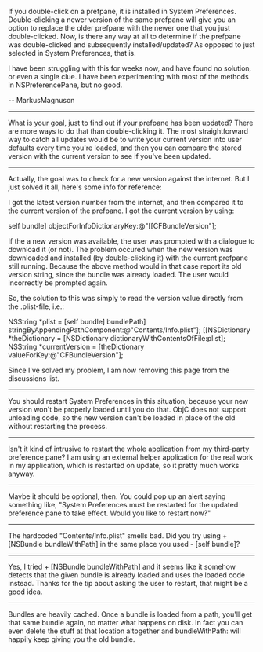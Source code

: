 If you double-click on a prefpane, it is installed in System Preferences. Double-clicking a newer version of the same prefpane will give you an option to replace the older prefpane with the newer one that you just double-clicked. Now, is there any way at all to determine if the prefpane was double-clicked and subsequently installed/updated? As opposed to just selected in System Preferences, that is.

I have been struggling with this for weeks now, and have found no solution, or even a single clue. I have been experimenting with most of the methods in NSPreferencePane, but no good.

 -- MarkusMagnuson

----
What is your goal, just to find out if your prefpane has been updated? There are more ways to do that than double-clicking it. The most straightforward way to catch all updates would be to write your current version into user defaults every time you're loaded, and then you can compare the stored version with the current version to see if you've been updated.

----
Actually, the goal was to check for a new version against the internet. But I just solved it all, here's some info for reference:

I got the latest version number from the internet, and then compared it to the current version of the prefpane. I got the current version by using:
    
self bundle] objectForInfoDictionaryKey:@"[[CFBundleVersion"];

If the a new version was available, the user was prompted with a dialogue to download it (or not). The problem occured when the new version was downloaded and installed (by double-clicking it) with the current prefpane still running. Because the above method would in that case report its old version string, since the bundle was already loaded. The user would incorrectly be prompted again.

So, the solution to this was simply to read the version value directly from the .plist-file, i.e.:
    
NSString *plist = [self bundle] bundlePath] stringByAppendingPathComponent:@"Contents/Info.plist"];
[[NSDictionary *theDictionary = [NSDictionary dictionaryWithContentsOfFile:plist];
NSString *currentVersion = [theDictionary valueForKey:@"CFBundleVersion"];

Since I've solved my problem, I am now removing this page from the discussions list.

----
You should restart System Preferences in this situation, because your new version won't be properly loaded until you do that. ObjC does not support unloading code, so the new version can't be loaded in place of the old without restarting the process.

----
Isn't it kind of intrusive to restart the whole application from my third-party preference pane? I am using an external helper application for the real work in my application, which is restarted on update, so it pretty much works anyway.

----
Maybe it should be optional, then. You could pop up an alert saying something like, "System Preferences must be restarted for the updated preference pane to take effect. Would you like to restart now?"

----
The hardcoded     "Contents/Info.plist" smells bad.  Did you try using     + [NSBundle bundleWithPath] in the same place you used     - [self bundle]?

----
Yes, I tried     + [NSBundle bundleWithPath] and it seems like it somehow detects that the given bundle is already loaded and uses the loaded code instead. Thanks for the tip about asking the user to restart, that might be a good idea.

----
Bundles are heavily cached. Once a bundle is loaded from a path, you'll get that same bundle again, no matter what happens on disk. In fact you can even delete the stuff at that location altogether and     bundleWithPath: will happily keep giving you the old bundle.
